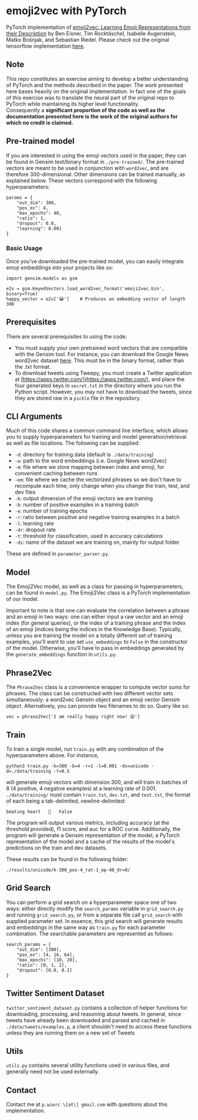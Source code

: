 # emoji2vec with PyTorch
PyTorch implementation of [emoji2vec: Learning Emoji Representations from their Description](https://arxiv.org/pdf/1609.08359.pdf) by Ben Eisner, Tim Rocktäschel, Isabelle Augenstein, Matko Bošnjak, and Sebastian Riedel. Please check out the original tensorflow implementation [here](https://github.com/uclmr/emoji2vec).

## Note
This repo constitutes an exercise aiming to develop a better understanding of PyTorch and the methods described in the paper. The work presented here bases heavily on the original implementation. In fact one of the goals of this exercise was to translate the neural part of the original repo to PyTorch while maintaining its higher level functionality. <br> 
Consequently a **significant proportion of the code as well as the documentation presented here is the work of the original authors for which no credit is claimed.**

## Pre-trained model

If you are interested in using the emoji vectors used in the paper,
they can be found in Gensim text/binary format in `./pre-trained/`. The
pre-trained vectors are meant to be used in conjunction with `word2vec`,
and are therefore 300-dimensional. Other dimensions can be trained 
manually, as explained below. These vectors correspond with the following 
hyperparameters:

```
params = {
    "out_dim": 300,
    "pos_ex": 4,
    "max_epochs": 40,
    "ratio": 1,
    "dropout": 0.0,
    "learning": 0.001
}
```

### Basic Usage
Once you've downloaded the pre-trained model, you can easily integrate 
emoji embeddings into your projects like so:

```
import gensim.models as gsm

e2v = gsm.KeyedVectors.load_word2vec_format('emoji2vec.bin', binary=True)
happy_vector = e2v['😂']    # Produces an embedding vector of length 300
```

## Prerequisites
There are several prerequisites to using the code:

- You must supply your own pretrained word vectors that are compatible
with the Gensim tool. For instance, you can download the Google News
word2vec dataset [here](https://code.google.com/archive/p/word2vec/). 
This must be in the binary format, rather than the .txt format.
- To download tweets using Tweepy, you must create a Twitter application
at [https://apps.twitter.com/](https://apps.twitter.com/), and place
the four generated keys in `secret.txt` in the directory where you 
run the Python script. However, you may not have to download the tweets,
since they are stored raw in a `pickle` file in the repository.

## CLI Arguments
Much of this code shares a common command line interface, which allows
you to supply hyperparameters for training and model 
generation/retrieval as well as file locations. The following can be
supplied:

- `-d`: directory for training data (default is `./data/training`)
- `-w`: path to the word embeddings (i.e. Google News word2vec)
- `-m`: file where we store mapping between index and emoji, for 
convenient caching between runs
- `-em`: file where we cache the vectorized phrases so we don't have to 
recompute each time, only change when you change the train, test, and 
dev files
- `-k`: output dimension of the emoji vectors we are training
- `-b`: number of positive examples in a training batch
- `-e`: number of training epochs
- `-r`: ratio between positive and negative training examples in a batch
- `-l`: learning rate
- `-dr`: dropout rate
- `-t`: threshold for classification, used in accuracy calculations
- `-ds`: name of the dataset we are training on, mainly for output 
folder

These are defined in `parameter_parser.py`.

## Model

The Emoji2Vec model, as well as a class for passing in hyperparameters,
can be found in `model.py`. The Emoji2Vec class is a PyTorch
implementation of our model. 

Important to note is that one can evaluate
the correlation between a phrase and an emoji in two ways: one can 
either input a raw vector and an emoji index (for general queries), 
or the index of a training phrase and the index of an emoji (indices
being the indices in the Knowledge Base). Typically, unless you are 
training the model on a totally different set of training examples, 
you'll want to use set `use_embeddings` to `False` in the constructor 
of the model. Otherwise, you'll have to pass in embeddings generated 
by the `generate_embeddings` function in `utils.py`. 


## Phrase2Vec

The `Phrase2Vec` class is a convenience wrapper to compute vector sums 
for phrases. The class can be constructed with two different vector
sets simultaneously: a word2vec Gensim object and an emoji vector Gensim
object. Alternatively, you can provide two filenames to do so. Query
like so:

```
vec = phrase2Vec['I am really happy right now! 😄']
```

## Train

To train a single model, run `train.py` with any combination of the 
hyperparameters above. For instance,

```
python3 train.py -k=300 -b=4 -r=1 -l=0.001 -ds=unicode -d=./data/training -t=0.5
```

will generate emoji vectors with dimension 300, and will train in 
batches of 8 (4 positive, 4 negative examples) at a learning rate of 
0.001. `./data/training/` must contain `train.txt`, `dev.txt`, and 
`test.txt`, the format of each being a tab-delimited, newline-delimited:

```
beating heart	🍮	False
```

The program will output various metrics, including accuracy (at the 
threshold provided), f1 score, and auc for a ROC curve. Additionally,
the program will generate a Gensim representation of the model, a
PyTorch representation of the model and a cache of the results of the model's predictions on the 
train and dev datasets.

These results can be found in the following folder:

```
./results/unicode/k-300_pos-4_rat-1_ep-40_dr=0/
```

## Grid Search

You can perform a grid search on a hyperparameter space one of two ways:
either directly modify the `search_params` variable in `grid_search.py`
and running `grid_search.py`, or from a separate file call `grid_search`
with supplied parameter set. In essence, this grid search will generate
results and embeddings in the same way as `train.py` for each parameter
combination. The searchable parameters are represented as follows:

```
search_params = {
    "out_dim": [300],
    "pos_ex": [4, 16, 64],
    "max_epochs": [10, 20],
    "ratio": [0, 1, 2],
    "dropout": [0.0, 0.1]
}
```

## Twitter Sentiment Dataset
`twitter_sentiment_dataset.py` contains a collection of helper functions
for downloading, processing, and reasoning about tweets. In general,
since tweets have already been downloaded and parsed and cached in
`./data/tweets/examples.p`, a client shouldn't need to access these
functions unless they are running them on a new set of Tweets


## Utils

`utils.py` contains several utility functions used in various files,
and generally need not be used externally.

## Contact
Contact me at `p.wierc \[at\] gmail.com` with questions about this implementation.
